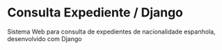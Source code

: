 # Consulta Expediente / Django
Sistema Web para consulta de expedientes de nacionalidade espanhola, desenvolvido com Django
